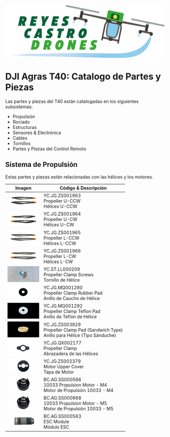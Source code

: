 ![Reyes Castro Drones](/Reyes-Castro-Drones_LOGO.png "Reyes Castro Drones")

# DJI Agras T40: Catalogo de Partes y Piezas

Las partes y piezas del T40 están catalogadas en los siguientes subsistemas:
* Propulsión
* Rociado
* Estructuras
* Sensores & Electrónica
* Cables
* Tornillos
* Partes y Piezas del Control Remoto

## Sistema de Propulsión

Estas partes y piezas están relacionadas con las hélices y los motores.

| Imagen | Código & Descripción |
| ------ | -------------------- |
| <img src="./YC.JG.ZS001963.png" width="100"> | YC.JG.ZS001963<br>Propeller U-CCW<br>Hélices U-CCW |
| <img src="./YC.JG.ZS001964.png" width="100"> | YC.JG.ZS001964<br>Propeller U-CW<br>Hélices U-CW  |
| <img src="./YC.JG.ZS001965.png" width="100"> | YC.JG.ZS001965<br>Propeller L-CCW<br>Hélices L-CCW |
| <img src="./YC.JG.ZS001966.png" width="100"> | YC.JG.ZS001966<br>Propeller L-CW<br>Hélices L-CW |
| <img src="./YC.ST.LL000209.jpg" width="100"> | YC.ST.LL000209<br>Propeller Clamp Screws<br>Tornillo de Hélice |
| <img src="./YC.JG.MQ001280.png" width="100"> | YC.JG.MQ001280<br>Propeller Clamp Rubber Pad<br>Anillo de Caucho de Hélice |
| <img src="./YC.JG.MQ001292.png" width="100"> | YC.JG.MQ001292<br>Propeller Clamp Teflon Pad<br>Anillo de Teflón de Hélice |
| <img src="./YC.JG.ZS003829.png" width="100"> | YC.JG.ZS003829<br>Propeller Clamp Pad (Sandwich Type)<br>Anillo para Hélice (Tipo Sánduche) |
| <img src="./YC.JG.QX002177.png" width="100"> | YC.JG.QX002177<br>Propeller Clamp<br>Abrazadera de las Hélices |
| <img src="./YC.JG.ZS002379.png" width="100"> | YC.JG.ZS002379<br>Motor Upper Cover<br>Tapa de Motor |
| <img src="./BC.AG.SS000668.png" width="100"> | BC.AG.SS000566<br>10033 Propulsion Motor - M4<br>Motor de Propulsión 10033 - M4 |
| <img src="./BC.AG.SS000668.png" width="100"> | BC.AG.SS000668<br>10033 Propulsion Motor - M5<br>Motor de Propulsión 10033 - M5 |
| <img src="./BC.AG.SS000563.png" width="100"> | BC.AG.SS000563<br>ESC Module<br>Módulo ESC |
